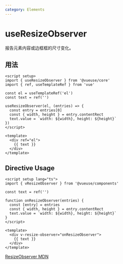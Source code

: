 ```yaml
---
category: Elements
---
```


# useResizeObserver

报告元素内容或边框框的尺寸变化。

## 用法

```vue
<script setup>
import { useResizeObserver } from '@vueuse/core'
import { ref, useTemplateRef } from 'vue'

const el = useTemplateRef('el')
const text = ref('')

useResizeObserver(el, (entries) => {
  const entry = entries[0]
  const { width, height } = entry.contentRect
  text.value = `width: ${width}, height: ${height}`
})
</script>

<template>
  <div ref="el">
    {{ text }}
  </div>
</template>
```

## Directive Usage

```vue
<script setup lang="ts">
import { vResizeObserver } from '@vueuse/components'

const text = ref('')

function onResizeObserver(entries) {
  const [entry] = entries
  const { width, height } = entry.contentRect
  text.value = `width: ${width}, height: ${height}`
}
</script>

<template>
  <div v-resize-observer="onResizeObserver">
    {{ text }}
  </div>
</template>
```

[ResizeObserver MDN](https://developer.mozilla.org/en-US/docs/Web/API/ResizeObserver)
